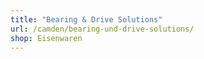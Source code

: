 ```yaml
---
title: "Bearing & Drive Solutions"
url: /camden/bearing-und-drive-solutions/
shop: Eisenwaren
---
```

